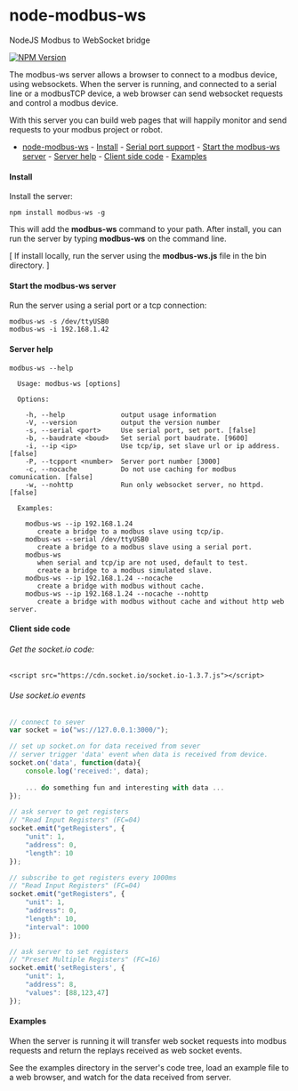 # node-modbus-ws
NodeJS Modbus to WebSocket bridge

[![NPM Version](https://img.shields.io/npm/v/gm.svg?style=flat)](https://www.npmjs.com/package/modbus-ws)

The modbus-ws server allows a browser to connect to a modbus device, using websockets.
When the server is running, and connected to a serial line or a modbusTCP device, 
a web browser can send websocket requests and control a modbus device.

With this server you can build web pages that will happily monitor and send requests to your modbus project or robot.

- [node-modbus-ws](#node-modbus-ws)
      - [Install](#install)
      - [Serial port support](#serial-port-support)
      - [Start the modbus-ws server](#start-the-modbus-ws-server)
      - [Server help](#server-help)
      - [Client side code](#client-side-code)
      - [Examples](#examples)

#### Install
Install the server:
```
npm install modbus-ws -g
```

This will add the **modbus-ws** command to your path. After install, you can run the server by typing **modbus-ws** on the command line.

[ If install locally, run the server using the **modbus-ws.js** file in the bin directory. ]

#### Start the modbus-ws server

Run the server using a serial port or a tcp connection:
```
modbus-ws -s /dev/ttyUSB0
modbus-ws -i 192.168.1.42
```

#### Server help
```
modbus-ws --help
```

```
  Usage: modbus-ws [options]

  Options:

    -h, --help              output usage information
    -V, --version           output the version number
    -s, --serial <port>     Use serial port, set port. [false]
    -b, --baudrate <boud>   Set serial port baudrate. [9600]
    -i, --ip <ip>           Use tcp/ip, set slave url or ip address. [false]
    -P, --tcpport <number>  Server port number [3000]
    -c, --nocache           Do not use caching for modbus comunication. [false]
    -w, --nohttp            Run only websocket server, no httpd. [false]

  Examples:

    modbus-ws --ip 192.168.1.24
       create a bridge to a modbus slave using tcp/ip.
    modbus-ws --serial /dev/ttyUSB0
       create a bridge to a modbus slave using a serial port.
    modbus-ws
       when serial and tcp/ip are not used, default to test.
       create a bridge to a modbus simulated slave.
    modbus-ws --ip 192.168.1.24 --nocache
       create a bridge with modbus without cache.
    modbus-ws --ip 192.168.1.24 --nocache --nohttp
       create a bridge with modbus without cache and without http web server.
```

#### Client side code

###### Get the socket.io code:
```
<script src="https://cdn.socket.io/socket.io-1.3.7.js"></script>
```

###### Use socket.io events
```javascript
// connect to sever
var socket = io("ws://127.0.0.1:3000/");

// set up socket.on for data received from sever
// server trigger 'data' event when data is received from device.
socket.on('data', function(data){
    console.log('received:', data);
    
    ... do something fun and interesting with data ...
});

// ask server to get registers
// "Read Input Registers" (FC=04) 
socket.emit("getRegisters", {
    "unit": 1,
    "address": 0,
    "length": 10
});

// subscribe to get registers every 1000ms
// "Read Input Registers" (FC=04) 
socket.emit("getRegisters", {
    "unit": 1,
    "address": 0,
    "length": 10,
    "interval": 1000
});

// ask server to set registers
// "Preset Multiple Registers" (FC=16)
socket.emit('setRegisters', {
    "unit": 1,
    "address": 8,
    "values": [88,123,47]
});
```

#### Examples

When the server is running it will transfer web socket requests into modbus requests and return the replays received as web socket events.

See the examples directory in the server's code tree, load an example file to a web browser, and watch for the data received from server.

